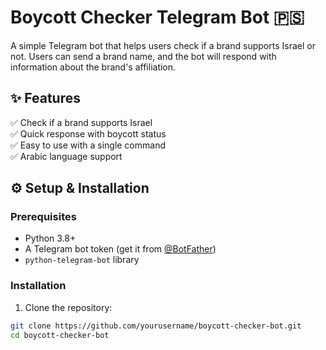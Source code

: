 # Boycott Checker Telegram Bot 🇵🇸

A simple Telegram bot that helps users check if a brand supports Israel or not. Users can send a brand name, and the bot will respond with information about the brand's affiliation.

## ✨ Features
✅ Check if a brand supports Israel  
✅ Quick response with boycott status  
✅ Easy to use with a single command  
✅ Arabic language support  

## ⚙️ Setup & Installation

### Prerequisites
- Python 3.8+
- A Telegram bot token (get it from [@BotFather](https://t.me/BotFather))
- `python-telegram-bot` library

### Installation
1. Clone the repository:
```bash
git clone https://github.com/yourusername/boycott-checker-bot.git
cd boycott-checker-bot
